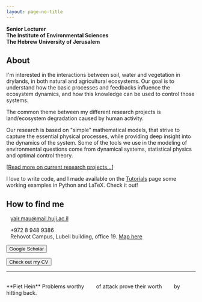 ```yaml
---
layout: page-no-title
---
```

**Senior Lecturer**  
**The Institute of Environmental Sciences**  
**The Hebrew University of Jerusalem**  


## About
I'm interested in the interactions between soil, water and vegetation in drylands, in both natural and agricultural ecosystems.
Our goal is to understand how the basic processes and feedbacks influence the ecosystem dynamics, and how this knowledge can be used to control those systems.

The common theme between my different research projects is land/ecosystem degradation caused by human activity.


Our research is based on "simple" mathematical models, that strive to capture the essential physical processes, while providing deep insight into the dynamics of the system.
Some of the tools we use in the modeling of environmental questions come from dynamical systems, statistical physics and optimal control theory.


\[[Read more on current research projects...](/research/)\]

I love to write code, and I made available on the [Tutorials](/tutorials/) page some working examples in Python and LaTeX. Check it out!

## How to find me
<i class="fas fa-envelope fa-fw fa-lg svv" aria-hidden="true"></i> <span>&ensp;</span> yair.mau@mail.huji.ac.il   
<!-- <i class="material-icons svv">phone</i> -->
<i class="fas fa-phone fa-fw fa-lg svv fa-flip-horizontal" aria-hidden="true"></i>
<span>&ensp;</span> +972 8 948 9386  
<i class="fas fa-map-marked-alt fa-fw fa-lg svv"></i> <span>&ensp;</span> Rehovot Campus, Lubell building, office 19. <a href="https://goo.gl/maps/DM62y5VXAxJ2" target="_blank">Map here</a>


<button class="my_button_small" onclick="window.open('https://scholar.google.com/citations?user=kiKmEQMAAAAJ', '_blank');">Google Scholar</button>
<!-- <a href="https://scholar.google.com/citations?user=kiKmEQMAAAAJ" class="btn">Google Scholar</a> -->
<!-- <a href="/cv_yairmau.pdf" class="btn">Check out my CV</a> -->
<button class="my_button_small" onclick="window.open('/cv_yairmau.pdf', '_blank');">Check out my CV</button>

----
<br>
**Piet Hein**  
<i class="fas fa-quote-left fa-4x fa-pull-left fa-border" aria-hidden="true"></i>
Problems worthy  
&emsp;&emsp;of attack  
prove their worth  
&emsp;&emsp;by hitting back.  
